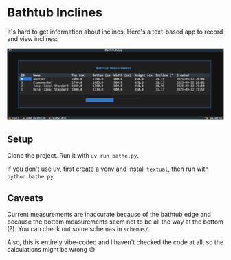 # Bathtub Inclines

It's hard to get information about inclines. Here's a text-based app to record and view inclines:

![Screengrab showing the TUI interface with a list of four bathtubs and their measurements](./bathtubs.png)

## Setup

Clone the project. Run it with `uv run bathe.py`.

If you don't use uv, first create a venv and install `textual`, then run with `python bathe.py`.

## Caveats

Current measurements are inaccurate because of the bathtub edge and because the bottom measurements seem not to be all the way at the bottom (?). You can check out some schemas in `schemas/`.

Also, this is entirely vibe-coded and I haven't checked the code at all, so the calculations might be wrong 😅
